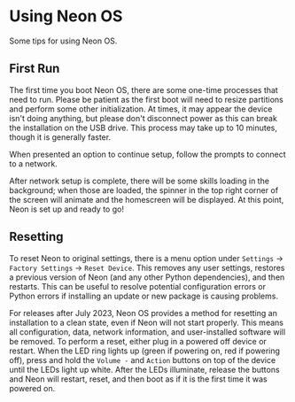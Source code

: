 # Using Neon OS
Some tips for using Neon OS.

## First Run
The first time you boot Neon OS, there are some one-time processes that need to
run. Please be patient as the first boot will need to resize partitions and 
perform some other initialization. At times, it may appear the device isn't doing
anything, but please don't disconnect power as this can break the installation
on the USB drive. This process may take up to 10 minutes, though it is generally
faster.

When presented an option to continue setup, follow the prompts to connect to a
network.

After network setup is complete, there will be some skills loading in the background;
when those are loaded, the spinner in the top right corner of the screen will 
animate and the homescreen will be displayed. At this point, Neon is set up and
ready to go!

## Resetting
To reset Neon to original settings, there is a menu option under `Settings` ->
`Factory Settings` -> `Reset Device`. This removes any user settings, restores a
previous version of Neon (and any other Python dependencies), and then restarts.
This can be useful to resolve potential configuration errors or Python errors if
installing an update or new package is causing problems.

For releases after July 2023, Neon OS provides a method for resetting an installation
to a clean state, even if Neon will not start properly. This means all configuration,
data, network information, and user-installed software will be removed. To perform a
reset, either plug in a powered off device or restart. When the LED ring lights up
(green if powering on, red if powering off), press and hold the `Volume -` and `Action`
buttons on top of the device until the LEDs light up white. After the LEDs illuminate,
release the buttons and Neon will restart, reset, and then boot as if it is the
first time it was powered on.